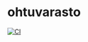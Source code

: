 # ohtuvarasto

[![CI](https://github.com/vainiovesa/ohtuvarasto/actions/workflows/main.yml/badge.svg)](https://github.com/vainiovesa/ohtuvarasto/actions/workflows/main.yml)

